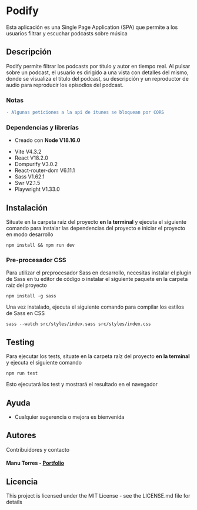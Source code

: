 # Podify

Esta aplicación es una Single Page Application (SPA) que permite a los usuarios filtrar y escuchar podcasts sobre música

## Descripción

Podify permite filtrar los podcasts por título y autor en tiempo real. Al pulsar sobre un podcast, el usuario es dirigido a una vista con detalles del mismo, donde se visualiza el título del podcast, su descripción y un reproductor de audio para reproducir los episodios del podcast.

### Notas

```diff
- Algunas peticiones a la api de itunes se bloquean por CORS
```

### Dependencias y librerías
- Creado con **Node V18.16.0**

* Vite V4.3.2
* React V18.2.0
* Dompurify V3.0.2
* React-router-dom V6.11.1
* Sass V1.62.1
* Swr V2.1.5
* Playwright V1.33.0

## Instalación

Situate en la carpeta raíz del proyecto **en la terminal** y ejecuta el siguiente comando para instalar las dependencias del proyecto e iniciar el proyecto en modo desarrollo

```
npm install && npm run dev
```

### Pre-procesador CSS

Para utilizar el preprocesador Sass en desarrollo, necesitas instalar el plugin de Sass en tu editor de código o instalar el siguiente paquete en la carpeta raíz del proyecto

```
npm install -g sass
```

Una vez instalado, ejecuta el siguiente comando para compilar los estilos de Sass en CSS

```
sass --watch src/styles/index.sass src/styles/index.css
```

## Testing

Para ejecutar los tests, situate en la carpeta raíz del proyecto **en la terminal** y ejecuta el siguiente comando

```
npm run test
```

Esto ejecutará los test y mostrará el resultado en el navegador

## Ayuda

* Cualquier sugerencia o mejora es bienvenida

## Autores

Contribuidores y contacto

#### Manu Torres - [Portfolio](https://manutorres.dev)

## Licencia

This project is licensed under the MIT License - see the LICENSE.md file for details
